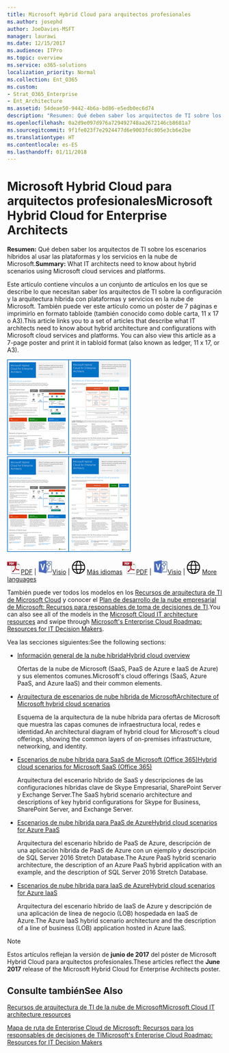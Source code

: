```yaml
---
title: Microsoft Hybrid Cloud para arquitectos profesionales
ms.author: josephd
author: JoeDavies-MSFT
manager: laurawi
ms.date: 12/15/2017
ms.audience: ITPro
ms.topic: overview
ms.service: o365-solutions
localization_priority: Normal
ms.collection: Ent_O365
ms.custom:
- Strat_O365_Enterprise
- Ent_Architecture
ms.assetid: 54deae50-9442-4b6a-bd86-e5edb0ec6d74
description: "Resumen: Qué deben saber los arquitectos de TI sobre los escenarios híbridos al usar las plataformas y los servicios en la nube de Microsoft."
ms.openlocfilehash: 0a2d9e097d976a729492748aa2672146cb8681a7
ms.sourcegitcommit: 9f1fe023f7e2924477d6e9003fdc805e3cb6e2be
ms.translationtype: HT
ms.contentlocale: es-ES
ms.lasthandoff: 01/11/2018
---
```

# <a name="microsoft-hybrid-cloud-for-enterprise-architects"></a><span data-ttu-id="d4446-103">Microsoft Hybrid Cloud para arquitectos profesionales</span><span class="sxs-lookup"><span data-stu-id="d4446-103">Microsoft Hybrid Cloud for Enterprise Architects</span></span>

 <span data-ttu-id="d4446-104">**Resumen:** Qué deben saber los arquitectos de TI sobre los escenarios híbridos al usar las plataformas y los servicios en la nube de Microsoft.</span><span class="sxs-lookup"><span data-stu-id="d4446-104">**Summary:** What IT architects need to know about hybrid scenarios using Microsoft cloud services and platforms.</span></span>
  
<span data-ttu-id="d4446-p101">Este artículo contiene vínculos a un conjunto de artículos en los que se describe lo que necesitan saber los arquitectos de TI sobre la configuración y la arquitectura híbrida con plataformas y servicios en la nube de Microsoft. También puede ver este artículo como un póster de 7 páginas e imprimirlo en formato tabloide (también conocido como doble carta, 11 x 17 o A3).</span><span class="sxs-lookup"><span data-stu-id="d4446-p101">This article links you to a set of articles that describe what IT architects need to know about hybrid architecture and configurations with Microsoft cloud services and platforms. You can also view this article as a 7-page poster and print it in tabloid format (also known as ledger, 11 x 17, or A3).</span></span>
  
<span data-ttu-id="d4446-107">[![Imagen en miniatura del modelo de nube híbrida de Microsoft](images/Hybrid_Poster/Hybrid_Cloud_Thumbnail.png)](https://www.microsoft.com/download/details.aspx?id=54424
)</span><span class="sxs-lookup"><span data-stu-id="d4446-107">[![Thumb image for the Microsoft hybrid cloud model](images/Hybrid_Poster/Hybrid_Cloud_Thumbnail.png)](https://www.microsoft.com/download/details.aspx?id=54424
)</span></span>
  
<span data-ttu-id="d4446-108">![Archivo PDF](images/Common_Images/PDFIcon.png)[PDF](https://go.microsoft.com/fwlink/p/?linkid=842082) | ![Archivo de Visio](images/Common_Images/VisioIcon.png)[Visio](https://go.microsoft.com/fwlink/p/?linkid=842083) | ![Ver una página con versiones en otros idiomas](images/Common_Images/GlobeIcon.png)
[Más idiomas](https://www.microsoft.com/download/details.aspx?id=54424)</span><span class="sxs-lookup"><span data-stu-id="d4446-108">![PDF file](images/Common_Images/PDFIcon.png)[PDF](https://go.microsoft.com/fwlink/p/?linkid=842082) | ![Visio file](images/Common_Images/VisioIcon.png)[Visio](https://go.microsoft.com/fwlink/p/?linkid=842083) | ![See a page with versions in additional languages](images/Common_Images/GlobeIcon.png)
[More languages](https://www.microsoft.com/download/details.aspx?id=54424)</span></span>
  
<span data-ttu-id="d4446-109">También puede ver todos los modelos en los [Recursos de arquitectura de TI de Microsoft Cloud](microsoft-cloud-it-architecture-resources.md) y conocer el [Plan de desarrollo de la nube empresarial de Microsoft: Recursos para responsables de toma de decisiones de TI]((https://aka.ms/cloudarchitecture)).</span><span class="sxs-lookup"><span data-stu-id="d4446-109">You can also see all of the models in the [Microsoft Cloud IT architecture resources](microsoft-cloud-it-architecture-resources.md) and swipe through [Microsoft's Enterprise Cloud Roadmap: Resources for IT Decision Makers]((https://aka.ms/cloudarchitecture)).</span></span>
  
<span data-ttu-id="d4446-110">Vea las secciones siguientes:</span><span class="sxs-lookup"><span data-stu-id="d4446-110">See the following sections:</span></span>
  
- [<span data-ttu-id="d4446-111">Información general de la nube híbrida</span><span class="sxs-lookup"><span data-stu-id="d4446-111">Hybrid cloud overview</span></span>](hybrid-cloud-overview.md)
    
    <span data-ttu-id="d4446-112">Ofertas de la nube de Microsoft (SaaS, PaaS de Azure e IaaS de Azure) y sus elementos comunes.</span><span class="sxs-lookup"><span data-stu-id="d4446-112">Microsoft's cloud offerings (SaaS, Azure PaaS, and Azure IaaS) and their common elements.</span></span>
    
- [<span data-ttu-id="d4446-113">Arquitectura de escenarios de nube híbrida de Microsoft</span><span class="sxs-lookup"><span data-stu-id="d4446-113">Architecture of Microsoft hybrid cloud scenarios</span></span>](architecture-of-microsoft-hybrid-cloud-scenarios.md)
    
    <span data-ttu-id="d4446-114">Esquema de la arquitectura de la nube híbrida para ofertas de Microsoft que muestra las capas comunes de infraestructura local, redes e identidad.</span><span class="sxs-lookup"><span data-stu-id="d4446-114">An architectural diagram of hybrid cloud for Microsoft's cloud offerings, showing the common layers of on-premises infrastructure, networking, and identity.</span></span>
    
- [<span data-ttu-id="d4446-115">Escenarios de nube híbrida para SaaS de Microsoft (Office 365)</span><span class="sxs-lookup"><span data-stu-id="d4446-115">Hybrid cloud scenarios for Microsoft SaaS (Office 365)</span></span>](hybrid-cloud-scenarios-for-microsoft-saas-office-365.md)
    
    <span data-ttu-id="d4446-116">Arquitectura del escenario híbrido de SaaS y descripciones de las configuraciones híbridas clave de Skype Empresarial, SharePoint Server y Exchange Server.</span><span class="sxs-lookup"><span data-stu-id="d4446-116">The SaaS hybrid scenario architecture and descriptions of key hybrid configurations for Skype for Business, SharePoint Server, and Exchange Server.</span></span>
    
- [<span data-ttu-id="d4446-117">Escenarios de nube híbrida para PaaS de Azure</span><span class="sxs-lookup"><span data-stu-id="d4446-117">Hybrid cloud scenarios for Azure PaaS</span></span>](hybrid-cloud-scenarios-for-azure-paas.md)
    
    <span data-ttu-id="d4446-118">Arquitectura del escenario híbrido de PaaS de Azure, descripción de una aplicación híbrida de PaaS de Azure con un ejemplo y descripción de SQL Server 2016 Stretch Database.</span><span class="sxs-lookup"><span data-stu-id="d4446-118">The Azure PaaS hybrid scenario architecture, the description of an Azure PaaS hybrid application with an example, and the description of SQL Server 2016 Stretch Database.</span></span>
    
- [<span data-ttu-id="d4446-119">Escenarios de nube híbrida para IaaS de Azure</span><span class="sxs-lookup"><span data-stu-id="d4446-119">Hybrid cloud scenarios for Azure IaaS</span></span>](hybrid-cloud-scenarios-for-azure-iaas.md)
    
    <span data-ttu-id="d4446-120">Arquitectura del escenario híbrido de IaaS de Azure y descripción de una aplicación de línea de negocio (LOB) hospedada en IaaS de Azure.</span><span class="sxs-lookup"><span data-stu-id="d4446-120">The Azure IaaS hybrid scenario architecture and the description of a line of business (LOB) application hosted in Azure IaaS.</span></span>
    
> [!NOTE]
> <span data-ttu-id="d4446-121">Estos artículos reflejan la versión de **junio de 2017** del póster de Microsoft Hybrid Cloud para arquitectos profesionales.</span><span class="sxs-lookup"><span data-stu-id="d4446-121">These articles reflect the **June 2017** release of the Microsoft Hybrid Cloud for Enterprise Architects poster.</span></span>
  
## <a name="see-also"></a><span data-ttu-id="d4446-122">Consulte también</span><span class="sxs-lookup"><span data-stu-id="d4446-122">See Also</span></span>

[<span data-ttu-id="d4446-123">Recursos de arquitectura de TI de la nube de Microsoft</span><span class="sxs-lookup"><span data-stu-id="d4446-123">Microsoft Cloud IT architecture resources</span></span>](microsoft-cloud-it-architecture-resources.md)

<span data-ttu-id="d4446-124">[Mapa de ruta de Enterprise Cloud de Microsoft: Recursos para los responsables de decisiones de TI]((https://sway.com/FJ2xsyWtkJc2taRD))</span><span class="sxs-lookup"><span data-stu-id="d4446-124">[Microsoft's Enterprise Cloud Roadmap: Resources for IT Decision Makers]((https://sway.com/FJ2xsyWtkJc2taRD))</span></span>



